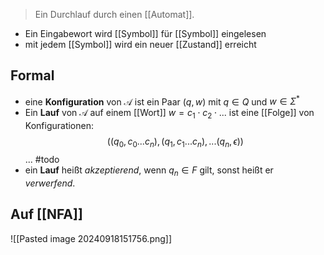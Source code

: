 > Ein Durchlauf durch einen [[Automat]].

- Ein Eingabewort wird [[Symbol]] für [[Symbol]] eingelesen
- mit jedem [[Symbol]] wird ein neuer [[Zustand]] erreicht

## Formal
- eine **Konfiguration** von $\mathcal{A}$ ist ein Paar $(q, w)$ mit $q \in Q$ und $w \in \Sigma^{*}$
- Ein **Lauf** von $\mathcal{A}$ auf einem [[Wort]] $w = c_{1}\cdot c_{2}\cdot ...$ ist eine [[Folge]] von Konfigurationen:
$$((q_{0}, c_{0}...c_{n}),(q_{1}, c_{1}...c_{n}), ...(q_{n}, \epsilon))$$
... #todo
- ein **Lauf** heißt _akzeptierend_, wenn $q_{n} \in F$ gilt, sonst heißt er _verwerfend_.

## Auf [[NFA]]
![[Pasted image 20240918151756.png]]
